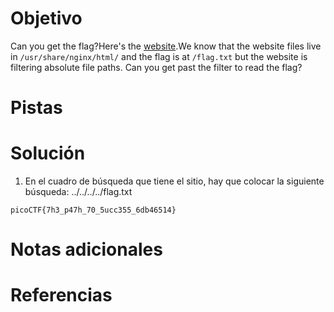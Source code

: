 # Objetivo
Can you get the flag?Here's the [website](http://saturn.picoctf.net:58179/).We know that the website files live in `/usr/share/nginx/html/` and the flag is at `/flag.txt` but the website is filtering absolute file paths. Can you get past the filter to read the flag?
# Pistas
# Solución
1. En el cuadro de búsqueda que tiene el sitio, hay que colocar la siguiente búsqueda: ../../../../flag.txt
```
picoCTF{7h3_p47h_70_5ucc355_6db46514}
```
# Notas adicionales
# Referencias